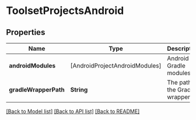 # ToolsetProjectsAndroid

## Properties
Name | Type | Description | Notes
------------ | ------------- | ------------- | -------------
**androidModules** | [AndroidProjectAndroidModules] | Android Gradle modules | 
**gradleWrapperPath** | **String** | The path of the Gradle wrapper | [optional] 

[[Back to Model list]](../README.md#documentation-for-models) [[Back to API list]](../README.md#documentation-for-api-endpoints) [[Back to README]](../README.md)


